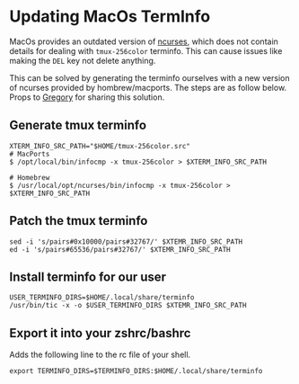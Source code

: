 # Updating MacOs TermInfo
MacOs provides an outdated version of [ncurses](https://en.wikipedia.org/wiki/Ncurses), which does not contain details for dealing with `tmux-256color` terminfo. This can cause issues like making the `DEL` key not delete anything.

This can be solved by generating the terminfo ourselves with a new version of ncurses provided by hombrew/macports. The steps are as follow below. Props to [Gregory](https://gpanders.com/blog/the-definitive-guide-to-using-tmux-256color-on-macos/) for sharing this solution.

## Generate tmux terminfo
```
XTERM_INFO_SRC_PATH="$HOME/tmux-256color.src"
# MacPorts
$ /opt/local/bin/infocmp -x tmux-256color > $XTERM_INFO_SRC_PATH

# Homebrew
$ /usr/local/opt/ncurses/bin/infocmp -x tmux-256color > $XTERM_INFO_SRC_PATH
```

## Patch the tmux terminfo
```
sed -i 's/pairs#0x10000/pairs#32767/' $XTEMR_INFO_SRC_PATH
ed -i 's/pairs#65536/pairs#32767/' $XTEMR_INFO_SRC_PATH
```

## Install terminfo for our user
```
USER_TERMINFO_DIRS=$HOME/.local/share/terminfo
/usr/bin/tic -x -o $USER_TERMINFO_DIRS $XTEMR_INFO_SRC_PATH
```

## Export it into your zshrc/bashrc
Adds the following line to the rc file of your shell.
```
export TERMINFO_DIRS=$TERMINFO_DIRS:$HOME/.local/share/terminfo
```
